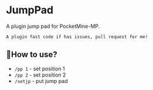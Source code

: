 # JumpPad
A plugin jump pad for PocketMine-MP.

`
A plugin fast code
if has issues, pull request for me!
`

## 🤲How to use?
- `/pp 1` - set position 1
- `/pp 2` - set position 2
- `/setjp` - put jump pad
